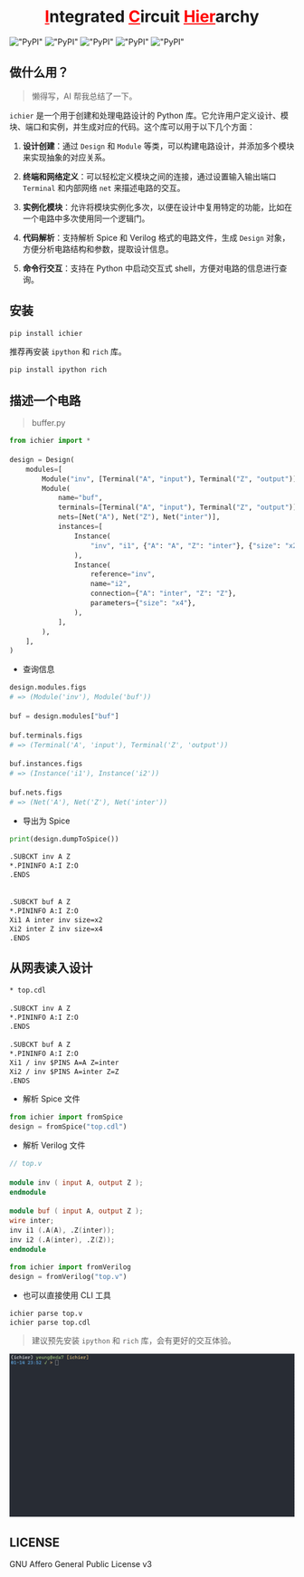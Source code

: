 <h1 align="center"><span style="color:red"><u>I</u></span>ntegrated <span style="color:red"><u>C</u></span>ircuit <span style="color:red"><u>Hier</u></span>archy</h1>

!["PyPI"](https://img.shields.io/pypi/v/ichier)
!["PyPI"](https://img.shields.io/pypi/format/ichier)
!["PyPI"](https://img.shields.io/pypi/pyversions/ichier)
!["PyPI"](https://img.shields.io/pypi/dm/ichier)
!["PyPI"](https://img.shields.io/pypi/l/ichier)

## 做什么用？

> 懒得写，AI 帮我总结了一下。

`ichier` 是一个用于创建和处理电路设计的 Python 库。它允许用户定义设计、模块、端口和实例，并生成对应的代码。这个库可以用于以下几个方面：

1. **设计创建**：通过 `Design` 和 `Module` 等类，可以构建电路设计，并添加多个模块来实现抽象的对应关系。
2. **终端和网络定义**：可以轻松定义模块之间的连接，通过设置输入输出端口 `Terminal` 和内部网络 `net` 来描述电路的交互。
3. **实例化模块**：允许将模块实例化多次，以便在设计中复用特定的功能，比如在一个电路中多次使用同一个逻辑门。

4. **代码解析**：支持解析 Spice 和 Verilog 格式的电路文件，生成 `Design` 对象，方便分析电路结构和参数，提取设计信息。
5. **命令行交互**：支持在 Python 中启动交互式 shell，方便对电路的信息进行查询。

## 安装

```bash
pip install ichier
```

推荐再安装 `ipython` 和 `rich` 库。

```bash
pip install ipython rich
```

## 描述一个电路

> buffer.py

```python
from ichier import *

design = Design(
    modules=[
        Module("inv", [Terminal("A", "input"), Terminal("Z", "output")]),
        Module(
            name="buf",
            terminals=[Terminal("A", "input"), Terminal("Z", "output")],
            nets=[Net("A"), Net("Z"), Net("inter")],
            instances=[
                Instance(
                    "inv", "i1", {"A": "A", "Z": "inter"}, {"size": "x2"}
                ),
                Instance(
                    reference="inv",
                    name="i2",
                    connection={"A": "inter", "Z": "Z"},
                    parameters={"size": "x4"},
                ),
            ],
        ),
    ],
)
```

+ 查询信息

```python
design.modules.figs
# => (Module('inv'), Module('buf'))

buf = design.modules["buf"]

buf.terminals.figs
# => (Terminal('A', 'input'), Terminal('Z', 'output'))

buf.instances.figs
# => (Instance('i1'), Instance('i2'))

buf.nets.figs
# => (Net('A'), Net('Z'), Net('inter'))
```

+ 导出为 Spice

```python
print(design.dumpToSpice())
```

```spice
.SUBCKT inv A Z
*.PININFO A:I Z:O
.ENDS


.SUBCKT buf A Z
*.PININFO A:I Z:O
Xi1 A inter inv size=x2
Xi2 inter Z inv size=x4
.ENDS
```

## 从网表读入设计

```spice
* top.cdl

.SUBCKT inv A Z
*.PININFO A:I Z:O
.ENDS

.SUBCKT buf A Z
*.PININFO A:I Z:O
Xi1 / inv $PINS A=A Z=inter
Xi2 / inv $PINS A=inter Z=Z
.ENDS
```

+ 解析 Spice 文件

```python
from ichier import fromSpice
design = fromSpice("top.cdl")
```

+ 解析 Verilog 文件

```verilog
// top.v

module inv ( input A, output Z );
endmodule

module buf ( input A, output Z );
wire inter;
inv i1 (.A(A), .Z(inter));
inv i2 (.A(inter), .Z(Z));
endmodule
```

```python
from ichier import fromVerilog
design = fromVerilog("top.v")
```

+ 也可以直接使用 CLI 工具

```shell
ichier parse top.v
ichier parse top.cdl
```

> 建议预先安装 `ipython` 和 `rich` 库，会有更好的交互体验。

![parse](./img/parse.gif "Parse")

## LICENSE

GNU Affero General Public License v3
